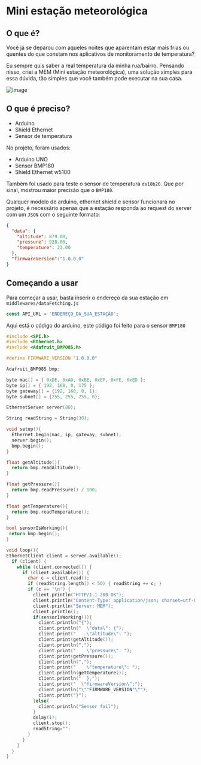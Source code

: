 # Mini estação meteorológica
## O que é?

Você já se deparou com aqueles noites que aparentam estar mais frias ou quentes do que constam nos aplicativos de monitoramento de temperatura?

Eu sempre quis saber a real temperatura da minha rua/bairro. Pensando nisso, criei a MEM (Mini estação meteorológica), uma solução simples para essa dúvida, tão simples que você também pode executar na sua casa.

![image](https://user-images.githubusercontent.com/20456307/161154661-d00180cd-a9b3-44ff-a9f8-1f31a6b6e36b.png)

## O que é preciso?

- Arduino
- Shield Ethernet
- Sensor de temperatura


No projeto, foram usados: 

- Arduino UNO
- Sensor BMP180
- Shield Ethernet w5100

Também foi usado para teste o sensor de temperatura `ds18b20`. Que por sinal, mostrou maior precisão que o `BMP180`.

Qualquer modelo de arduino, ethernet shield e sensor funcionará no projeto, é necessário apenas que a estação responda ao request do server com um `JSON` com o seguinte formato:

```JSON
{
  "data": {
    "altitude": 879.00,
    "pressure": 928.00,
    "temperature": 23.00
  },
  "firmwareVersion":"1.0.0.0"
}
```


## Começando a usar
Para começar a usar, basta inserir o endereço da sua estação em `middlewares/dataFetching.js`

```javascript
const API_URL = 'ENDEREÇO_DA_SUA_ESTAÇÃO';
```

Aqui está o código do arduino, este código foi feito para o sensor `BMP180`
```C++
#include <SPI.h>
#include <Ethernet.h>
#include <Adafruit_BMP085.h>

#define FIRMWARE_VERSION "1.0.0.0"

Adafruit_BMP085 bmp;

byte mac[] = { 0xDE, 0xAD, 0xBE, 0xEF, 0xFE, 0xED };
byte ip[] = { 192, 168, 0, 175 };
byte gateway[] = {192, 168, 0, 1};
byte subnet[] = {255, 255, 255, 0};

EthernetServer server(80);

String readString = String(30);

void setup(){
  Ethernet.begin(mac, ip, gateway, subnet);
  server.begin();
  bmp.begin();
}

float getAltitude(){
  return bmp.readAltitude();
}

float getPressure(){
  return bmp.readPressure() / 100;
}

float getTemperature(){
  return bmp.readTemperature();
}

bool sensorIsWorking(){
 return bmp.begin();
}

void loop(){
EthernetClient client = server.available();
  if (client) {
    while (client.connected()) {
      if (client.available()) {
        char c = client.read(); 
        if (readString.length() < 50) { readString += c; } 
        if (c == '\n') { 
          client.println("HTTP/1.1 200 OK"); 
          client.println("Content-Type: application/json; charset=utf-8"); 
          client.println("Server: MEM");
          client.println();
          if(sensorIsWorking()){
            client.println("{");
            client.println("  \"data\": {");
            client.print("    \"altitude\": ");
            client.print(getAltitude());
            client.println(",");
            client.print("    \"pressure\": ");
            client.print(getPressure());
            client.println(",");
            client.print("    \"temperature\": ");
            client.println(getTemperature());
            client.println("  },");
            client.print("  \"firmwareVersion\":");
            client.println("\""FIRMWARE_VERSION"\"");
            client.print("}");
          }else{
            client.println("Sensor fail");
          }
          delay(1);
          client.stop();
          readString="";
        } 
      }
    }
  }
}
```

